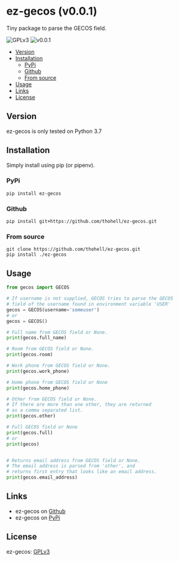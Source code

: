 # ez-gecos (v0.0.1)
Tiny package to parse the GECOS field.

![GPLv3](https://img.shields.io/github/license/thohell/ez-gecos)
![v0.0.1](https://img.shields.io/github/v/tag/thohell/ez-gecos)

- [Version](#version)
- [Installation](#installation)
  - [PyPi](#pypi)
  - [Github](#github)
  - [From source](#from-source)
- [Usage](#usage)
- [Links](#links)
- [License](#license)

## Version

ez-gecos is only tested on Python 3.7

## Installation
Simply install using pip (or pipenv).

### PyPi
```
pip install ez-gecos
```
### Github
```
pip install git+https://github.com/thohell/ez-gecos.git
```

### From source
```
git clone https://github.com/thohell/ez-gecos.git
pip install ./ez-gecos
```
## Usage

```python
from gecos import GECOS

# If username is not supplied, GECOS tries to parse the GECOS
# field of the username found in environment variable 'USER'
gecos = GECOS(username='someuser')
# or
gecos = GECOS()

# Full name from GECOS field or None.
print(gecos.full_name)

# Room from GECOS field or None.
print(gecos.room) 

# Work phone from GECOS field or None.
print(gecos.work_phone) 

# Home phone from GECOS field or None
print(gecos.home_phone) 

# Other from GECOS field or None.
# If there are more than one other, they are returned
# as a comma separated list.
print(gecos.other) 

# Full GECOS field or None
print(gecos.full)
# or
print(gecos)


# Returns email address from GECOS field or None. 
# The email address is parsed from 'other', and 
# returns first entry that looks like an email address.
print(gecos.email_address)
```

## Links
* ez-gecos on [Github](https://github.com/thohell/ez-gecos)
* ez-gecos on [PyPi](https://pypi.org/)

## License

ez-gecos: [GPLv3](LICENSE)